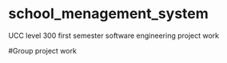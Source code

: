 # school_menagement_system
UCC level 300 first semester software engineering project work

#Group project work
